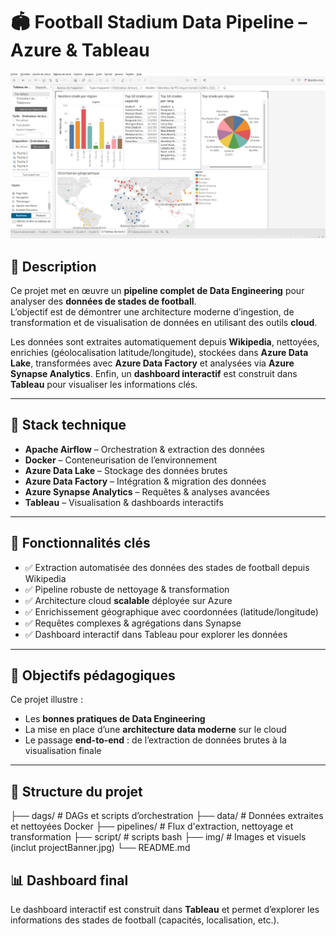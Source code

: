 # 🏟️ Football Stadium Data Pipeline – Azure & Tableau  

![Project Banner](./img/imageProjet.jpg)  

## 📌 Description  
Ce projet met en œuvre un **pipeline complet de Data Engineering** pour analyser des **données de stades de football**.  
L’objectif est de démontrer une architecture moderne d’ingestion, de transformation et de visualisation de données en utilisant des outils **cloud**.  

Les données sont extraites automatiquement depuis **Wikipedia**, nettoyées, enrichies (géolocalisation latitude/longitude), stockées dans **Azure Data Lake**, transformées avec **Azure Data Factory** et analysées via **Azure Synapse Analytics**. Enfin, un **dashboard interactif** est construit dans **Tableau** pour visualiser les informations clés.  

---

## 🚀 Stack technique  
- **Apache Airflow** – Orchestration & extraction des données  
- **Docker** – Conteneurisation de l’environnement  
- **Azure Data Lake** – Stockage des données brutes  
- **Azure Data Factory** – Intégration & migration des données  
- **Azure Synapse Analytics** – Requêtes & analyses avancées  
- **Tableau** – Visualisation & dashboards interactifs  

---

## 🔑 Fonctionnalités clés  
- ✅ Extraction automatisée des données des stades de football depuis Wikipedia  
- ✅ Pipeline robuste de nettoyage & transformation  
- ✅ Architecture cloud **scalable** déployée sur Azure  
- ✅ Enrichissement géographique avec coordonnées (latitude/longitude)  
- ✅ Requêtes complexes & agrégations dans Synapse  
- ✅ Dashboard interactif dans Tableau pour explorer les données  

---

## 🎯 Objectifs pédagogiques  
Ce projet illustre :  
- Les **bonnes pratiques de Data Engineering**  
- La mise en place d’une **architecture data moderne** sur le cloud  
- Le passage **end-to-end** : de l’extraction de données brutes à la visualisation finale  

---

## 📂 Structure du projet  

├── dags/ # DAGs et scripts d’orchestration
├── data/ # Données extraites et nettoyées Docker
├── pipelines/ # Flux d'extraction, nettoyage et transformation
├── script/ # scripts bash
├── img/ # Images et visuels (inclut projectBanner.jpg)
└── README.md

## 📊 Dashboard final  
Le dashboard interactif est construit dans **Tableau** et permet d’explorer les informations des stades de football (capacités, localisation, etc.).  
